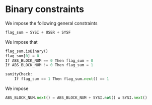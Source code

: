 # Binary constraints

We impose the following general constraints

```python
flag_sum = SYSI + USER + SYSF
```

We impose that

```python
flag_sum.isBinary()
flag_sum[0] = 0
If ABS_BLOCK_NUM == 0 Then flag_sum = 0
If ABS_BLOCK_NUM != 0 Then flag_sum = 1

sanityCheck:
	If flag_sum == 1 Then flag_sum.next() == 1 
```

We impose

```python
ABS_BLOCK_NUM.next() = ABS_BLOCK_NUM + SYSI.not() ∧ SYSI.next()
```

